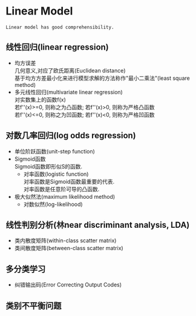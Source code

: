 # Linear Model
    Linear model has good comprehensibility.
## 线性回归(linear regression)
- 均方误差<br/>
几何意义,对应了欧氏距离(Euclidean distance)<br/>
基于均方方差最小化来进行模型求解的方法称作"最小二乘法"(least square method)
- 多元线性回归(multivariate linear regression)<br/>
对实数集上的函数f(x)<br/>
若f''(x)>=0, 则称之为凸函数; 若f''(x)>0, 则称为严格凸函数<br/>
若f''(x)<=0, 则称之为凹函数; 若f''(x)<0, 则称为严格凹函数<br/>
## 对数几率回归(log odds regression)
- 单位阶跃函数(unit-step function)
- Sigmoid函数<br/>
    Sigmoid函数即形似S的函数.
    - 对率函数(logistic function)<br/>
        对率函数是Sigmoid函数最重要的代表.<br/>
        对率函数是任意阶可导的凸函数.
- 极大似然法(maximum likelihood method)
    - 对数似然(log-likelihood)
## 线性判别分析(林near discriminant analysis, LDA)
- 类内散度矩阵(within-class scatter matrix)
- 类间散度矩阵(between-class scatter matrix)
## 多分类学习
- 纠错输出码(Error Correcting Output Codes)
## 类别不平衡问题



